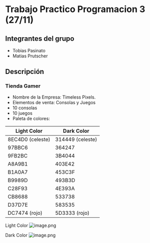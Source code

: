 # Trabajo Practico Programacion 3 (27/11)

## Integrantes del grupo

- Tobias Pasinato
- Matias Prutscher

## Descripción

### Tienda Gamer

- Nombre de la Empresa: Timeless Pixels.
- Elementos de venta: Consolas y Juegos
- 10 consolas
- 10 juegos
- Paleta de colores:

| Light Color | Dark Color |
|-------------|------------|
| 8EC4D0 (celeste)    | 314449 (celeste)     |
| 97BBC6      | 364247     |
| 9FB2BC      | 3B4044     |
| A8A9B1      | 403E42     |
| B1A0A7      | 453C3F     |
| B9989D      | 493B3D     |
| C28F93      | 4E393A     |
| CB8688      | 533738     |
| D37D7E      | 583535     |
| DC7474 (rojo)    | 5D3333 (rojo)     |

Light Color
![image.png]([https://prod-files-secure.s3.us-west-2.amazonaws.com/8effe355-93f9-4280-ad81-0cff801be2b7/977429fd-c564-42a3-8243-3ca5cb5047a5/c1c4bba1-33b0-43f7-b8cb-f56d00d74150.png](https://github.com/tobiaspasinato/TP-Programacion-III-Pasinato-Prutscher-2024-c2/blob/main/ArchivosReadme/light.png))

Dark Color
![image.png]([https://prod-files-secure.s3.us-west-2.amazonaws.com/8effe355-93f9-4280-ad81-0cff801be2b7/5962142e-25bf-49d4-a40f-8d3b6918369c/image.png](https://github.com/tobiaspasinato/TP-Programacion-III-Pasinato-Prutscher-2024-c2/blob/main/ArchivosReadme/dark.png))
